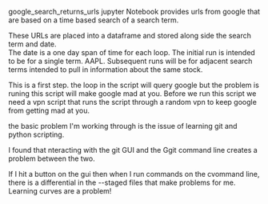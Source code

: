 google_search_returns_urls jupyter Notebook provides urls from google that are based on a time based search of a search term.  

These URLs are placed into a dataframe and stored along side the search term and date.  
The date is a one day span of time for each loop.  The initial run is intended to be for a single term.  AAPL.  Subsequent runs will be for adjacent search terms intended to pull in information about the same stock.  

This is a first step.  the loop in the script will query google but the problem is runing this script will make google mad at you.  Before we run this script we need a vpn script that runs the script through a random vpn to keep google from getting mad at you. 

the basic problem I'm working through is the issue of learning git and python scripting.  

I found that nteracting with the git GUI and the Ggit command line creates a problem between the two.  

If I hit a button on the gui then when I run commands on the cvommand line, there is a differential in the --staged files that make problems for me.  Learning curves are a problem!